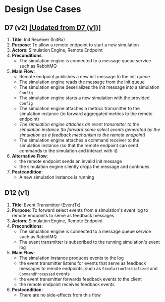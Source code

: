 # Design Use Cases

## D7 (v2) [[Uodated from D7 (v1)]](../sprint_3)

1. **Title**: Init Receiver (InitRx)
2. **Purpose**: To allow a remote endpoint to start a new simulation
3. **Actors**: Simulation Engine, Remote Endpoint
4. **Preconditions**:
    - The simulation engine is connected to a message queue service such as RabbitMQ
5. **Main Flow**:
    - Remote endpoint publishes a new init message to the init queue
    - The simulation engine reads the message from the init queue
    - The simulation engine deserializes the init message into a simulation `Config`
    - The simulation engine starts a new simulation with the provided `Config`
    - The simulation engine attaches a metrics transmitter to the simulation instance (to forward aggregated metrics to the remote endpoint)
    - _The simulation engine attaches an event transmitter to the simulation instance (to forward some select events generated by the simulation as a feedback mechanism to the remote endpoint)_
    - The simulation engine attaches a command receiver to the simulation instance (so that the remote endpoint can send commands to the simulation and interact with it)
6. **Alternative Flow**:
    - the remote endpoint sends an invalid init message
    - the simulation engine silently drops the message and continues
7. **Postcondition**:
    - A new simulation instance is running

## D12 (v1)

1. **Title**: Event Transmitter (EventTx)
2. **Purpose**: To forward select events from a simulation's event log to remote endpoints to serve as feedback messages
3. **Actors**: Simulation Engine, Remote Endpoint
4. **Preconditions**:
    - The simulation engine is connected to a message queue service such as RabbitMQ
    - The event transmitter is subscribed to the running simulation's event log
5. **Main Flow**:
    - The simulation instance produces events to the log
    - the event transmitter listens for events that serve as feedback messages to remote endpoints, such as `SimulationInitialized` and `CommandProcessed` events
    - the event transmitter forwards feedback events to the client
    - the remote endpoint receives feedback events
6. **Postcondition**:
    - There are no side-effects from this flow
